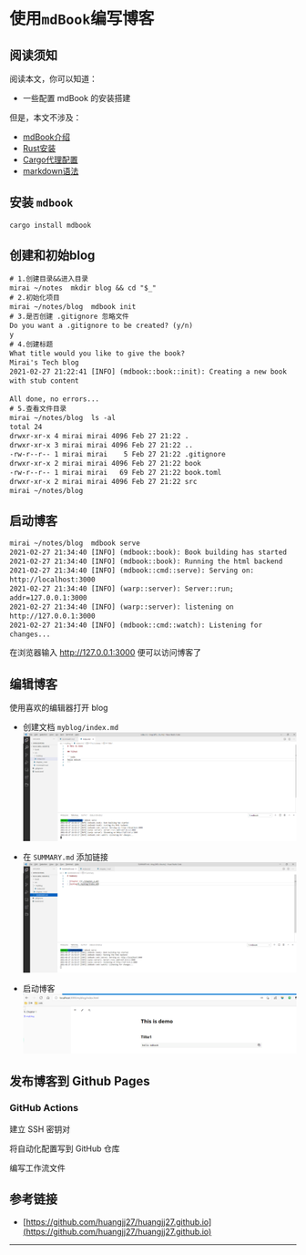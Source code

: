 # 使用`mdBook`编写博客

## 阅读须知
阅读本文，你可以知道：
- 一些配置 mdBook 的安装搭建

但是，本文不涉及：
- [mdBook介绍](https://rust-lang.github.io/mdBook/index.html)
- [Rust安装](https://www.rust-lang.org/tools/install)
- [Cargo代理配置](https://blog.biofan.org/2019/02/cargo-config/)
- [markdown语法](https://www.runoob.com/markdown/md-tutorial.html)

## 安装 `mdbook`

```shell
cargo install mdbook
```

## 创建和初始blog

```shell
# 1.创建目录&&进入目录
mirai ~/notes  mkdir blog && cd "$_"
# 2.初始化项目
mirai ~/notes/blog  mdbook init
# 3.是否创建 .gitignore 忽略文件
Do you want a .gitignore to be created? (y/n)
y
# 4.创建标题
What title would you like to give the book?
Mirai's Tech blog
2021-02-27 21:22:41 [INFO] (mdbook::book::init): Creating a new book with stub content

All done, no errors...
# 5.查看文件目录
mirai ~/notes/blog  ls -al
total 24
drwxr-xr-x 4 mirai mirai 4096 Feb 27 21:22 .
drwxr-xr-x 3 mirai mirai 4096 Feb 27 21:22 ..
-rw-r--r-- 1 mirai mirai    5 Feb 27 21:22 .gitignore
drwxr-xr-x 2 mirai mirai 4096 Feb 27 21:22 book
-rw-r--r-- 1 mirai mirai   69 Feb 27 21:22 book.toml
drwxr-xr-x 2 mirai mirai 4096 Feb 27 21:22 src
mirai ~/notes/blog 

```

## 启动博客

```shell
mirai ~/notes/blog  mdbook serve
2021-02-27 21:34:40 [INFO] (mdbook::book): Book building has started
2021-02-27 21:34:40 [INFO] (mdbook::book): Running the html backend
2021-02-27 21:34:40 [INFO] (mdbook::cmd::serve): Serving on: http://localhost:3000
2021-02-27 21:34:40 [INFO] (warp::server): Server::run; addr=127.0.0.1:3000
2021-02-27 21:34:40 [INFO] (warp::server): listening on http://127.0.0.1:3000
2021-02-27 21:34:40 [INFO] (mdbook::cmd::watch): Listening for changes...

```
在浏览器输入 http://127.0.0.1:3000 便可以访问博客了

## 编辑博客

使用喜欢的编辑器打开 blog

- 创建文档 `myblog/index.md`
  ![](./static/blog_edit1.png)  

- 在 `SUMMARY.md` 添加链接
  ![](./static/blog_edit2.png)

- 启动博客
  ![](./static/blog_3000.png)
  
## 发布博客到 Github Pages 

### GitHub Actions

建立 SSH 密钥对

将自动化配置写到 GitHub 仓库

编写工作流文件

## 参考链接

- [https://github.com/huangjj27/huangjj27.github.io](https://github.com/huangjj27/huangjj27.github.io)

---
<link rel="stylesheet" href="https://cdn.jsdelivr.net/npm/gitalk@1/dist/gitalk.css">
<script src="https://cdn.jsdelivr.net/npm/gitalk@1/dist/gitalk.min.js"></script>
<div id="gitalk-container"></div>

<script>
const gitalk = new Gitalk({
  clientID: '{{secrets.AOUTH_KEY}}',
  clientSecret: '{{secrets.OAUTH_SECRET}}',
  repo: 'blog-comment',  // The repository of store comments,
  owner: 'draw233',
  admin: ['draw233'],
  id: '/posts/mdbook_blog/',      // Ensure uniqueness and length less than 50
  distractionFreeMode: false  // Facebook-like distraction free mode
})

gitalk.render('gitalk-container')
</script>
